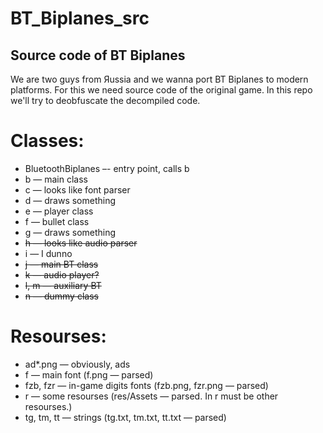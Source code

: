 # BT_Biplanes_src
## Source code of BT Biplanes

We are two guys from Яussia and we wanna port BT Biplanes to modern platforms. For this we need source code of the original game. In this repo we'll try to deobfuscate the decompiled code.

# Classes:
* BluetoothBiplanes –- entry point, calls b
* b — main class
* c — looks like font parser
* d — draws something
* e — player class
* f — bullet class
* g — draws something
* ~~h — looks like audio parser~~
* i — I dunno
* ~~j — main BT class~~
* ~~k — audio player?~~
* ~~l, m — auxiliary BT~~
* ~~n — dummy class~~

# Resourses:
* ad*.png — obviously, ads
* f — main font (f.png — parsed)
* fzb, fzr — in-game digits fonts (fzb.png, fzr.png — parsed)
* r — some resourses (res/Assets — parsed. In r must be other resourses.)
* tg, tm, tt — strings (tg.txt, tm.txt, tt.txt — parsed)
